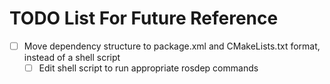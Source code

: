 # TODO List For Future Reference
- [ ] Move dependency structure to package.xml and CMakeLists.txt format, instead of a shell script
  - [ ] Edit shell script to run appropriate rosdep commands
